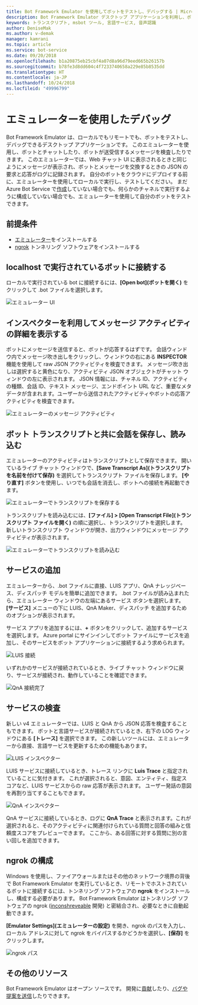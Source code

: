 ```yaml
---
title: Bot Framework Emulator を使用してボットをテストし、デバッグする | Microsoft Docs
description: Bot Framework Emulator デスクトップ アプリケーションを利用し、ボットを検査、試験、デバッグする方法について説明します。
keywords: トランスクリプト, msbot ツール, 言語サービス, 音声認識
author: DeniseMak
ms.author: v-demak
manager: kamrani
ms.topic: article
ms.service: bot-service
ms.date: 09/20/2018
ms.openlocfilehash: b1a20875eb25cbf4a07d8a96d79eed665b26157b
ms.sourcegitcommit: b78fe3d8dd604c4f7233740658a229e85b8535dd
ms.translationtype: HT
ms.contentlocale: ja-JP
ms.lasthandoff: 10/24/2018
ms.locfileid: "49996799"
---
```

# <a name="debug-with-the-emulator"></a>エミュレーターを使用したデバッグ

Bot Framework Emulator は、ローカルでもリモートでも、ボットをテストし、デバッグできるデスクトップ アプリケーションです。 このエミュレーターを使用し、ボットとチャットしたり、ボットが送受信するメッセージを検査したりできます。 このエミュレーターでは、Web チャット UI に表示されるときと同じようにメッセージが表示され、ボットとメッセージを交換するときの JSON の要求と応答がログに記録されます。 自分のボットをクラウドにデプロイする前に、エミュレーターを使用してローカルで実行し、テストしてください。 まだ Azure Bot Service で[作成](./bot-service-quickstart.md)していない場合でも、何らかのチャネルで実行するように構成していない場合でも、エミュレーターを使用して自分のボットをテストできます。

## <a name="prerequisites"></a>前提条件
- [エミュレーター](https://github.com/Microsoft/BotFramework-Emulator/releases)をインストールする
- [ngrok][ngrokDownload] トンネリング ソフトウェアをインストールする

## <a name="connect-to-a-bot-running-on-localhost"></a>localhost で実行されているボットに接続する

ローカルで実行されている bot に接続するには、**[Open bot]\(ボットを開く\)** をクリックして .bot ファイルを選択します。 

![エミュレーター UI](media/emulator-v4/emulator-welcome.png)

## <a name="view-detailed-message-activity-with-the-inspector"></a>インスペクターを利用してメッセージ アクティビティの詳細を表示する

ボットにメッセージを送信すると、ボットが応答するはずです。 会話ウィンドウ内でメッセージ吹き出しをクリックし、ウィンドウの右にある **INSPECTOR** 機能を使用して raw JSON アクティビティを検査できます。 メッセージ吹き出しは選択すると黄色になり、アクティビティ JSON オブジェクトがチャット ウィンドウの左に表示されます。 JSON 情報には、チャネル ID、アクティビティの種類、会話 ID、テキスト メッセージ、エンドポイント URL など、重要なメタデータが含まれます。ユーザーから送信されたアクティビティやボットの応答アクティビティを検査できます。 

![エミュレーターのメッセージ アクティビティ](media/emulator-v4/emulator-view-message-activity-02.png)

## <a name="save-and-load-conversations-with-bot-transcripts"></a>ボット トランスクリプトと共に会話を保存し、読み込む

エミュレーターのアクティビティはトランスクリプトとして保存できます。 開いているライブ チャット ウィンドウで、**[Save Transcript As]\(トランスクリプトを名前を付けて保存\)** を選択してトランスクリプト ファイルを保存します。 **[やり直す]** ボタンを使用し、いつでも会話を消去し、ボットへの接続を再起動できます。  

![エミュレーターでトランスクリプトを保存する](media/emulator-v4/emulator-live-chat.png)

トランスクリプトを読み込むには、**[ファイル] > [Open Transcript File]\(トランスクリプト ファイルを開く\)** の順に選択し、トランスクリプトを選択します。 新しいトランスクリプト ウィンドウが開き、出力ウィンドウにメッセージ アクティビティが表示されます。 

![エミュレーターでトランスクリプトを読み込む](media/emulator-v4/emulator-load-transcript.png)

## <a name="add-services"></a>サービスの追加 

エミュレーターから、.bot ファイルに直接、LUIS アプリ、QnA ナレッジベース、ディスパッチ モデルを簡単に追加できます。 .bot ファイルが読み込まれたら、エミュレーター ウィンドウの左端にあるサービス ボタンを選択します。 **[サービス]** メニューの下に LUIS、QnA Maker、ディスパッチ を追加するためのオプションが表示されます。 

サービス アプリを追加するには、**+** ボタンをクリックして、追加するサービスを選択します。 Azure portal にサインインしてボット ファイルにサービスを追加し、そのサービスをボット アプリケーションに接続するよう求められます。 

![LUIS 接続](media/emulator-v4/emulator-connect-luis-btn.png)

いずれかのサービスが接続されているとき、ライブ チャット ウィンドウに戻り、サービスが接続され、動作していることを確認できます。 

![QnA 接続完了](media/emulator-v4/emulator-view-message-activity.png)

## <a name="inspect-services"></a>サービスの検査

新しい v4 エミュレーターでは、LUIS と QnA から JSON 応答を検査することもできます。 ボットと言語サービスが接続されているとき、右下の LOG ウィンドウにある **[トレース]** を選択できます。 この新しいツールには、エミュレーターから直接、言語サービスを更新するための機能もあります。 

![LUIS インスペクター](media/emulator-v4/emulator-luis-inspector.png)

LUIS サービスに接続しているとき、トレース リンクに **Luis Trace** と指定されていることに気付きます。 これが選択されると、意図、エンティティ、指定スコアなど、LUIS サービスからの raw 応答が表示されます。 ユーザー発話の意図を再割り当てすることもできます。 

![QnA インスペクター](media/emulator-v4/emulator-qna-inspector.png)

QnA サービスに接続しているとき、ログに **QnA Trace** と表示されます。これが選択されると、そのアクティビティに関連付けられている質問と回答の組みと信頼度スコアをプレビューできます。 ここから、ある回答に対する質問に別の言い回しを追加できます。

## <a name="configure-ngrok"></a>ngrok の構成

Windows を使用し、ファイアウォールまたはその他のネットワーク境界の背後で Bot Framework Emulator を実行しているとき、リモートでホストされているボットに接続するには、トンネリング ソフトウェアの **ngrok** をインストールし、構成する必要があります。 Bot Framework Emulator はトンネリング ソフトウェアの ngrok ([inconshreveable][inconshreveable] 開発) と密結合され、必要なときに自動起動できます。

**[Emulator Settings]\(エミュレーターの設定\)** を開き、ngrok のパスを入力し、ローカル アドレスに対して ngrok をバイパスするかどうかを選択し、**[保存]** をクリックします。

![ngrok パス](media/emulator-v4/emulator-ngrok-path.png)

## <a name="additional-resources"></a>その他のリソース

Bot Framework Emulator はオープン ソースです。 開発に[貢献][EmulatorGithubContribute]したり、[バグや提案を送信][EmulatorGithubBugs]したりできます。



[EmulatorGithubContribute]: https://github.com/Microsoft/BotFramework-Emulator/wiki/How-to-Contribute
[EmulatorGithubBugs]: https://github.com/Microsoft/BotFramework-Emulator/wiki/Submitting-Bugs-%26-Suggestions

[ngrokDownload]: https://ngrok.com/
[inconshreveable]: https://inconshreveable.com/
